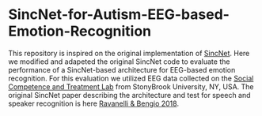 # SincNet-for-Autism-EEG-based-Emotion-Recognition

This repository is inspired on the original implementation of [SincNet](https://github.com/mravanelli/SincNet). Here we modified and adapeted the original SincNet code to evaluate the performance of a SincNet-based architecture for EEG-based emotion recognition. For this evaluation we utilized EEG data collected on the [Social Competence and Treatment Lab](https://www.lernerlab.com/) from StonyBrook University, NY, USA.
The original SincNet paper describing the architecture and test for speech and speaker recognition is here [Ravanelli & Bengio 2018](https://arxiv.org/abs/1812.05920).
